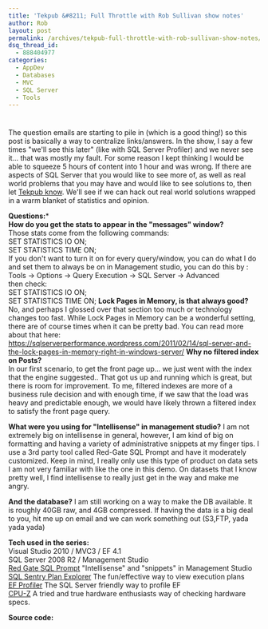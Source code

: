 ```yaml
---
title: 'Tekpub &#8211; Full Throttle with Rob Sullivan show notes'
author: Rob
layout: post
permalink: /archives/tekpub-full-throttle-with-rob-sullivan-show-notes/
dsq_thread_id:
  - 888404977
categories:
  - AppDev
  - Databases
  - MVC
  - SQL Server
  - Tools
---
```

# 

The question emails are starting to pile in (which is a good thing!) so this post is basically a way to centralize links/answers. In the show, I say a few times "we'll see this later" (like with SQL Server Profiler) and we never see it... that was mostly my fault. For some reason I kept thinking I would be able to squeeze 5 hours of content into 1 hour and was wrong. If there are aspects of SQL Server that you would like to see more of, as well as real world problems that you may have and would like to see solutions to, then let [Tekpub know][1]. We'll see if we can hack out real world solutions wrapped in a warm blanket of statistics and opinion.

 [1]: https://bigmachine.io/

**Questions:***  
**How do you get the stats to appear in the "messages" window?**  
Those stats come from the following commands:  
SET STATISTICS IO ON;  
SET STATISTICS TIME ON;  
If you don't want to turn it on for every query/window, you can do what I do and set them to always be on in Management studio, you can do this by :  
Tools -> Options -> Query Execution -> SQL Server -> Advanced  
then check:  
SET STATISTICS IO ON;  
SET STATISTICS TIME ON; 
**Lock Pages in Memory, is that always good?**  
No, and perhaps I glossed over that section too much or technology changes too fast. While Lock Pages in Memory can be a wonderful setting, there are of course times when it can be pretty bad. You can read more about that here: https://sqlserverperformance.wordpress.com/2011/02/14/sql-server-and-the-lock-pages-in-memory-right-in-windows-server/ 
**Why no filtered index on Posts?**  
In our first scenario, to get the front page up... we just went with the index that the engine suggested.. That got us up and running which is great, but there is room for improvement. To me, filtered indexes are more of a business rule decision and with enough time, if we saw that the load was heavy and predictable enough, we would have likely thrown a filtered index to satisfy the front page query.

**What were you using for "Intellisense" in management studio?** I am not extremely big on intellisense in general, however, I am kind of big on formatting and having a variety of administrative snippets at my finger tips. I use a 3rd party tool called Red-Gate SQL Prompt and have it moderately customized. Keep in mind, I really only use this type of product on data sets I am not very familiar with like the one in this demo. On datasets that I know pretty well, I find intellisense to really just get in the way and make me angry.

**And the database?** I am still working on a way to make the DB available. It is roughly 40GB raw, and 4GB compressed. If having the data is a big deal to you, hit me up on email and we can work something out (S3,FTP, yada yada yada)

**Tech used in the series:**  
Visual Studio 2010 / MVC3 / EF 4.1  
SQL Server 2008 R2 / Management Studio  
[Red Gate SQL Prompt][2] "Intellisense" and "snippets" in Management Studio  
[SQL Sentry Plan Explorer][3] The fun/effective way to view execution plans  
[EF Profiler][4] The SQL Server friendly way to profile EF  
[CPU-Z][5] A tried and true hardware enthusiasts way of checking hardware specs.

**Source code:** 

 [2]: https://www.red-gate.com/products/sql-development/sql-prompt/
 [3]: https://www.sentryone.com/
 [4]: https://efprof.com/
 [5]: https://www.cpuid.com/softwares/cpu-z.html
